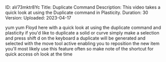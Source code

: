 ID: aV73mktr8Yc
Title: Duplicate Command
Description: This video takes a quick look at using the Duplicate command in Plasticity.
Duration: 30
Version: 
Uploaded: 2023-04-17

yum yum Floyd here with a quick look at
using the duplicate command and
plasticity if you'd like to duplicate a
solid or curve simply make a selection
and press shift d on the keyboard a
duplicate will be generated and selected
with the move tool active enabling you
to reposition the new item you'll most
likely use this feature often so make
note of the shortcut for quick access oh
look at the time
